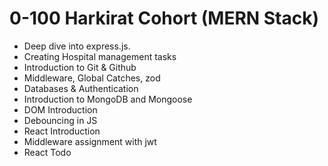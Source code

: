 # 0-100 Harkirat Cohort (MERN Stack)

- Deep dive into express.js.
- Creating Hospital management tasks
- Introduction to Git & Github
- Middleware, Global Catches, zod
- Databases & Authentication
- Introduction to MongoDB and Mongoose
- DOM Introduction
- Debouncing in JS
- React Introduction
- Middleware assignment with jwt
- React Todo 